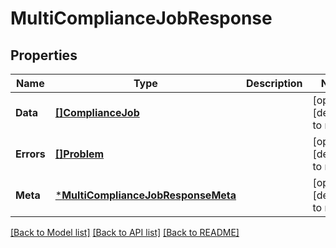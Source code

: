 # MultiComplianceJobResponse

## Properties
Name | Type | Description | Notes
------------ | ------------- | ------------- | -------------
**Data** | [**[]ComplianceJob**](ComplianceJob.md) |  | [optional] [default to null]
**Errors** | [**[]Problem**](Problem.md) |  | [optional] [default to null]
**Meta** | [***MultiComplianceJobResponseMeta**](MultiComplianceJobResponse_meta.md) |  | [optional] [default to null]

[[Back to Model list]](../README.md#documentation-for-models) [[Back to API list]](../README.md#documentation-for-api-endpoints) [[Back to README]](../README.md)

